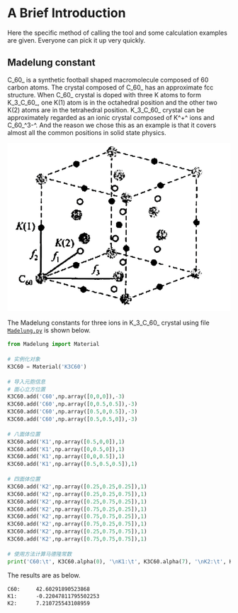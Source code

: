 # A Brief Introduction

Here the specific method of calling the tool and some calculation examples are given. Everyone can pick it up very quickly.

## Madelung constant

C_60_ is a synthetic football shaped macromolecule composed of 60 carbon atoms. The crystal composed of C_60_ has an approximate fcc structure. When C_60_ crystal is doped with three K atoms to form K_3_C_60_, one K(1) atom is in the octahedral position and the other two K(2) atoms are in the tetrahedral position. K_3_C_60_ crystal can be approximately regarded as an ionic crystal composed of K^+^ ions and C_60_^3-^. And the reason we chose this as an example is that it covers almost all the common positions in solid state physics.

![K3C60](Pictures/k3c60.png)

The Madelung constants for three ions in K_3_C_60_ crystal using file [`Madelung.py`](Codes/Madelung.py) is shown below.
```python
from Madelung import Material

# 实例化对象
K3C60 = Material('K3C60')

# 导入元胞信息
# 面心立方位置
K3C60.add('C60',np.array([0,0,0]),-3)
K3C60.add('C60',np.array([0,0.5,0.5]),-3)
K3C60.add('C60',np.array([0.5,0,0.5]),-3)
K3C60.add('C60',np.array([0.5,0.5,0]),-3)

# 八面体位置
K3C60.add('K1',np.array([0.5,0,0]),1)
K3C60.add('K1',np.array([0,0.5,0]),1)
K3C60.add('K1',np.array([0,0,0.5]),1)
K3C60.add('K1',np.array([0.5,0.5,0.5]),1)

# 四面体位置
K3C60.add('K2',np.array([0.25,0.25,0.25]),1)
K3C60.add('K2',np.array([0.25,0.25,0.75]),1)
K3C60.add('K2',np.array([0.25,0.75,0.25]),1)
K3C60.add('K2',np.array([0.75,0.25,0.25]),1)
K3C60.add('K2',np.array([0.75,0.75,0.25]),1)
K3C60.add('K2',np.array([0.75,0.25,0.75]),1)
K3C60.add('K2',np.array([0.25,0.75,0.75]),1)
K3C60.add('K2',np.array([0.75,0.75,0.75]),1)

# 使用方法计算马德隆常数
print('C60:\t', K3C60.alpha(0), '\nK1:\t', K3C60.alpha(7), '\nK2:\t', K3C60.alpha(-1))
```
The results are as below.
```
C60:     42.60291890523868 
K1:      -0.22047811795502253 
K2:      7.210725543108959
```
